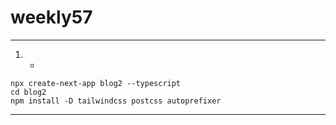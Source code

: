 # weekly57





------
1. - 

```
npx create-next-app blog2 --typescript 
cd blog2
npm install -D tailwindcss postcss autoprefixer

```

------
